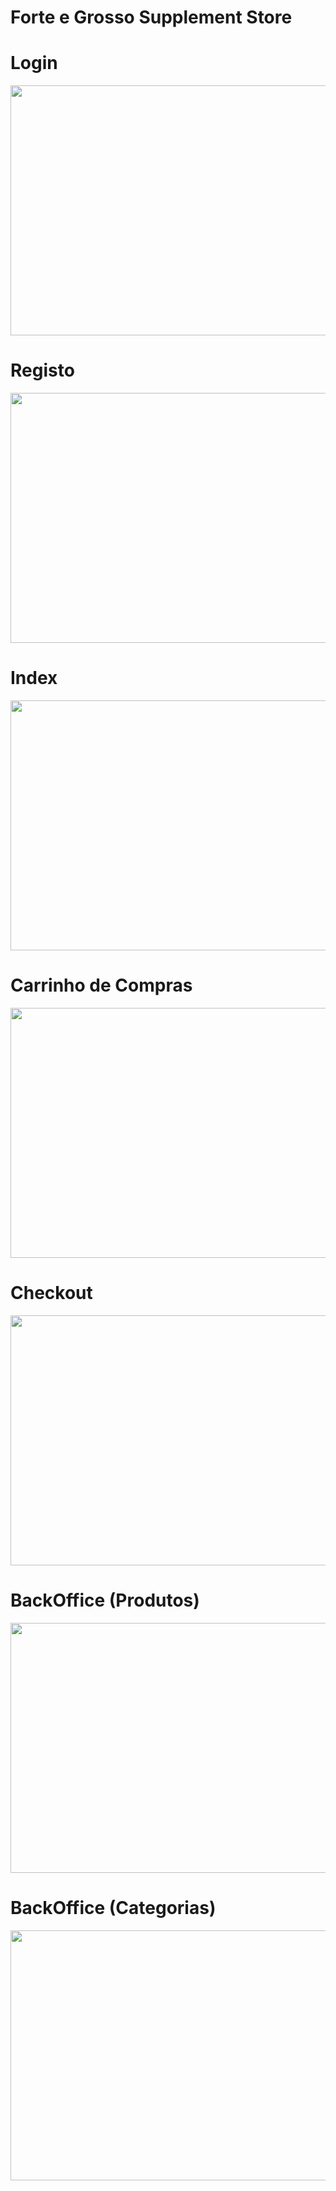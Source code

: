 # Forte e Grosso Supplement Store

# Login
<div>
    <img src="https://user-images.githubusercontent.com/36573496/56173219-b5df4000-5fe4-11e9-8758-9dd548b5c42a.PNG" width = "800" height = "400"
</div>
    
# Registo
<div>
    <img src="https://user-images.githubusercontent.com/36573496/56173242-c394c580-5fe4-11e9-94d8-837d96b5663e.PNG" width = "800" height = "400"
</div>

# Index

<div>
    <img src="https://user-images.githubusercontent.com/36573496/56173250-d0191e00-5fe4-11e9-80b3-af172ca93ea1.PNG" width = "800" height = "400"
</div>

# Carrinho de Compras

<div>
    <img src="https://user-images.githubusercontent.com/36573496/56173271-e0c99400-5fe4-11e9-9a39-797b999c9aaf.PNG" width = "800" height = "400"
</div>

# Checkout

<div>
    <img src="https://user-images.githubusercontent.com/36573496/56173306-f474fa80-5fe4-11e9-946d-e3a76d706f1f.PNG" width = "800" height = "400"
</div>

# BackOffice (Produtos)

<div>
    <img src="https://user-images.githubusercontent.com/36573496/56173315-ff2f8f80-5fe4-11e9-851f-1d4d08a9a773.PNG" width = "800" height = "400"
</div>

# BackOffice (Categorias)

<div>
    <img src="https://user-images.githubusercontent.com/36573496/56173350-18d0d700-5fe5-11e9-8153-6709714f86b7.PNG" width = "800" height = "400"
</div>
